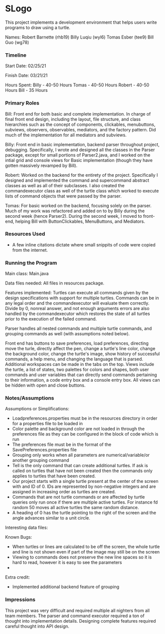 SLogo
====

This project implements a development environment that helps users write programs to draw using a turtle.

Names:
Robert Barnette (rhb19)
Billy Luqiu (wyl6)
Tomas Esber (tee9)
Bill Guo (wg78)

### Timeline

Start Date: 02/25/21

Finish Date: 03/21/21

Hours Spent:
Billy - 40-50 Hours
Tomas - 40-50 Hours
Robert - 40-50 Hours
Bill - 35 Hours

### Primary Roles

Bill: Front end for both basic and complete implementation. In charge of final front end design, including the layout, file structure, and class hierarchies such as the concept of components, clickables, menubuttons, subviews, observers, observables, mediators, and the factory pattern. Did much of the implementation for all mediators and subviews.

Billy: Front end in basic implementation, backend parser throughout project, debugging. Specifically, I wrote and designed all the classes in the Parser package, except for small portions of Parser2.java, and I worked on the intial grid and console views for Basic implementation (though they have gotten massively revamped by Bill).

Robert: Worked on the backend for the entirety of the project. Specifically I designed and implemented the command and supercommand abstract classes as well as all of their subclasses. I also created the commandexecutor class as well of the turtle class which worked to execute lists of command objects that were passed by the parser.

Tomas: For basic worked on the backend, focusing solely on the parser. Much of my work was refactored and added on to by Billy during the second week (hence Parser2). During the second week, I moved to front-end, helping Bill with ButtonClickables, MenuButtons, and Mediators.

### Resources Used
* A few inline citations dictate where small snippits of code were copied from the internet.

### Running the Program

Main class: Main.java

Data files needed: All files in resources package.

Features implemented:
Turtles can execute all commands given by the design specifications with support for multiple turtles. Commands can be in any legal order and the commandexecutor will evaluate them correctly. Divide by 0, nonreal answer, and not enough arguments errors are also handled by the commandexecutor which restores the state of all turtles prior to the execution of the failed command.

Parser handles all nested commands and multiple turtle commands, and grouping commands as well (with assumptions noted below).

Front end has buttons to save preferences, load preferences, directing move the turle, directly affect the pen, change a turtle's line color, change the background color, change the turtle's image, show history of successful commands, a help menu, and changing the language that is parsed. Additional workspaces can be made in the tabs on the top. Views include the turtle, a list of states, two palettes for colors and shapes, both user commands and user variables that can directly send commands pertaining to their information, a code entry box and a console entry box. All views can be hidden with open and close buttons.


### Notes/Assumptions

Assumptions or Simplifications:
* Loadpreferences.properties must be in the resources directory in order for a properties file to be loaded in
* Color palette and background color are not loaded in through the preferences file as they can be configured in the block of code which is run
* The preferences file must be in the format of the SavePreferences.properties file
* Grouping only works when all parameters are numerical/variable/or another grouping command
* Tell is the only command that can create additional turtles. If ask is called on turtles that have not been created then the commands only applies to turtles that have been created.
* Our project starts with a single turtle present at the center of the screen with and ID of 0. IDs are represented by non-negative integers and are assigned in increasing order as turtles are created.
* Commands that are not turtle commands or are affected by turtle queries only run once if there are multiple active turtles. For instance fd random 50 moves all active turtles the same random distance.
* A heading of 0 has the turtle pointing to the right of the screen and the angle advances similar to a unit circle.


Interesting data files:


Known Bugs:
* When turtles or lines are calculated to be off the screen, the whole turtle and line is not shown even if part of the image may still be on the screen
* Viewing to commands does not preserve the new line spaces so it is hard to read, however it is easy to see the parameters
*

Extra credit:
* Implemented additional backend feature of grouping

### Impressions
This project was very difficult and required multiple all nighters from all team members. The parser and command executor required a ton of thought into implementation details. Designing complete features required careful thought into API design.
